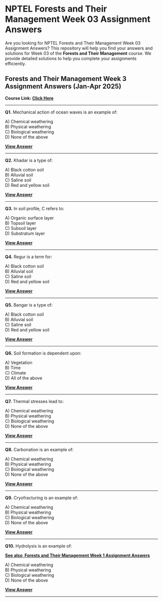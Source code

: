 # NPTEL Forests and Their Management Week 03 Assignment Answers

Are you looking for NPTEL Forests and Their Management Week 03 Assignment Answers? This repository will help you find your answers and solutions for Week 03 of the **Forests and Their Management** course. We provide detailed solutions to help you complete your assignments efficiently.

## Forests and Their Management Week 3 Assignment Answers (Jan-Apr 2025)

**Course Link: [**Click Here**](https://onlinecourses.nptel.ac.in/noc25_bt20/course)**

***

**Q1.** Mechanical action of ocean waves is an example of:

A) Chemical weathering\
B) Physical weathering\
C) Biological weathering\
D) None of the above

[**View Answer**](https://my.progiez.com/courses/forests-and-their-management-nptel-answers/)

***

**Q2.** Khadar is a type of:

A) Black cotton soil\
B) Alluvial soil\
C) Saline soil\
D) Red and yellow soil

[**View Answer**](https://my.progiez.com/courses/forests-and-their-management-nptel-answers/)

***

**Q3.** In soil profile, C refers to:

A) Organic surface layer\
B) Topsoil layer\
C) Subsoil layer\
D) Substratum layer

[**View Answer**](https://my.progiez.com/courses/forests-and-their-management-nptel-answers/)

***

**Q4.** Regur is a term for:

A) Black cotton soil\
B) Alluvial soil\
C) Saline soil\
D) Red and yellow soil

[**View Answer**](https://my.progiez.com/courses/forests-and-their-management-nptel-answers/)

***

**Q5.** Bangar is a type of:

A) Black cotton soil\
B) Alluvial soil\
C) Saline soil\
D) Red and yellow soil

[**View Answer**](https://my.progiez.com/courses/forests-and-their-management-nptel-answers/)

***

**Q6.** Soil formation is dependent upon:

A) Vegetation\
B) Time\
C) Climate\
D) All of the above

[**View Answer**](https://my.progiez.com/courses/forests-and-their-management-nptel-answers/)

***

**Q7.** Thermal stresses lead to:

A) Chemical weathering\
B) Physical weathering\
C) Biological weathering\
D) None of the above

[**View Answer**](https://my.progiez.com/courses/forests-and-their-management-nptel-answers/)

***

**Q8.** Carbonation is an example of:

A) Chemical weathering\
B) Physical weathering\
C) Biological weathering\
D) None of the above

[**View Answer**](https://my.progiez.com/courses/forests-and-their-management-nptel-answers/)

***

**Q9.** Cryofracturing is an example of:

A) Chemical weathering\
B) Physical weathering\
C) Biological weathering\
D) None of the above

[**View Answer**](https://my.progiez.com/courses/forests-and-their-management-nptel-answers/)

***

**Q10.** Hydrolysis is an example of:

[****See also**  **Forests and Their Management Week 1 Assignment Answers****](https://progiez.com/forests-and-their-management-week-1-assignment-answers)

A) Chemical weathering\
B) Physical weathering\
C) Biological weathering\
D) None of the above

[**View Answer**](https://my.progiez.com/courses/forests-and-their-management-nptel-answers/)

***
